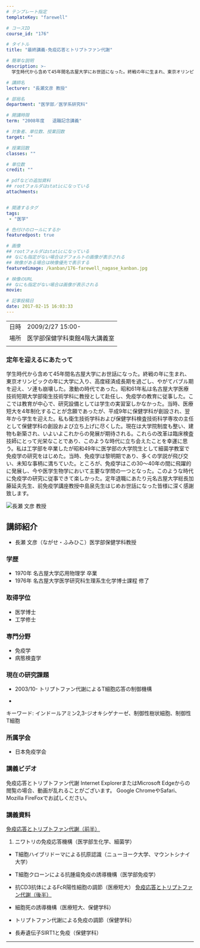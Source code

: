 ```yaml
---
# テンプレート指定
templateKey: "farewell"

# コースID
course_id: "176"

# タイトル
title: "最終講義-免疫応答とトリプトファン代謝"

# 簡単な説明
description: >-
  学生時代から含めて45年間名古屋大学にお世話になった。終戦の年に生まれ、東京オリンピックの年に大学に入り、高度経済成長期を過ごし、やがてバブル期を迎え、ソ連も崩壊した。激動の時代であった。昭和61年私は名古屋大学医療技術短期大学部衛生技術学科に教授として赴任し、免疫学の教育に従事した。ここでは教育が中心で、研究設備としては学生の実習室しかなかった。当時、医療短大を4年制化することが念願であった ...

# 講師名
lecturer: "長瀬文彦 教授"

# 部局名
department: "医学部／医学系研究科"

# 開講時限
term: "2008年度	退職記念講義"

# 対象者、単位数、授業回数
target: ""

# 授業回数
classes: ""

# 単位数
credit: ""

# pdfなどの追加資料
## rootフォルダはstaticになっている
attachments:


# 関連するタグ
tags:
 - "医学"

# 色付けのロールにするか
featuredpost: true

# 画像
## rootフォルダはstaticになっている
## なにも指定がない場合はデフォルトの画像が表示される
## 映像がある場合は映像優先で表示する
featuredimage: /kanban/176-farewell_nagase_kanban.jpg

# 映像のURL
## なにも指定がない場合は画像が表示される
movie: 

# 記事投稿日
date: 2017-02-15 16:03:33
---
```


|   |   |
|---|---|
| 日時 | 2009/2/27  15:00- |
| 場所 | 医学部保健学科東館4階大講義室 |
|   |   |


### 定年を迎えるにあたって

学生時代から含めて45年間名古屋大学にお世話になった。終戦の年に生まれ、東京オリンピックの年に大学に入り、高度経済成長期を過ごし、やがてバブル期を迎え、ソ連も崩壊した。激動の時代であった。昭和61年私は名古屋大学医療技術短期大学部衛生技術学科に教授として赴任し、免疫学の教育に従事した。ここでは教育が中心で、研究設備としては学生の実習室しかなかった。当時、医療短大を4年制化することが念願であったが、平成9年に保健学科が創設され、翌年から学生を迎えた。私も衛生技術学科および保健学科検査技術科学専攻の主任として保健学科の創設および立ち上げに尽くした。現在は大学院制度も整い、建物も新築され、いよいよこれからの発展が期待される。これらの改革は臨床検査技師にとって光栄なことであり、このような時代に立ち会えたことを幸運に思う。私は工学部を卒業したが昭和49年に医学部の大学院生として細菌学教室で免疫学の研究をはじめた。当時、免疫学は黎明期であり、多くの学説が飛び交い、未知な事柄に満ちていた。ところが、免疫学はこの30〜40年の間に飛躍的に発展し、今や医学生物学において主要な学問の一つとなった。このような時代に免疫学の研究に従事できて楽しかった。定年退職にあたり元名古屋大学総長加藤延夫先生、前免疫学講座教授中島泉先生はじめお世話になった皆様に深く感謝致します。



![長瀬 文彦 教授](http://ocw.nagoya-u.jp/files/176/s_nagase.jpg) 
## 講師紹介

* 長瀬 文彦（ながせ・ふみひこ）医学部保健学科教授

### 学歴

* 1970年 名古屋大学応用物理学 卒業
* 1976年 名古屋大学医学研究科生理系生化学博士課程 修了

### 取得学位

* 医学博士
* 工学修士

### 専門分野

* 免疫学
* 病態検査学

### 現在の研究課題

* 2003/10- トリプトファン代謝によるT細胞応答の制御機構
-
キーワード: インドールアミン2,3-ジオキシゲナーゼ、制御性樹状細胞、制御性T細胞


### 所属学会

* 日本免疫学会


### 講義ビデオ

免疫応答とトリプトファン代謝
Internet ExplorerまたはMicrosoft Edgeからの閲覧の場合、動画が乱れることがございます。
Google ChromeやSafari、Mozilla FireFoxでお試しください。

### 講義資料

[免疫応答とトリプトファン代謝（前半）](http://ocw.nagoya-u.jp/files/176/nagase_1.pdf) 

1. ニワトリの免疫応答機構（医学部生化学、細菌学）
* T細胞ハイブリドーマによる抗原認識（ニューヨーク大学、マウントシナイ大学）
* T細胞クローンによる抗腫瘍免疫の誘導機構（医学部免疫学）
* 抗CD3抗体によるFcR陽性細胞の調節（医療短大）
[免疫応答とトリプトファン代謝（後半）](http://ocw.nagoya-u.jp/files/176/nagase_2.pdf) 

* 細胞死の誘導機構（医療短大、保健学科）
* トリプトファン代謝による免疫の調節（保健学科）
* 長寿遺伝子SIRT1と免疫（保健学科）
-----